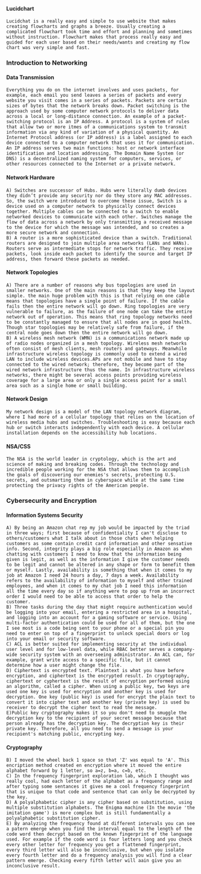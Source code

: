 
#### Lucidchart
    Lucidchat is a really easy and simple to use website that makes creating flowcharts and graphs a breeze. Usually creating a complicated flowchart took time and effort and planning and sometimes without instruction. Flowchart makes that process really easy and guided for each user based on their needs/wants and creating my flow chart was very simple and fast. 


###  Introduction to Networking 
#### Data Transmission
    Everything you do on the internet involves and uses packets, for example, each email you send leaves a series of packets and every website you visit comes in a series of packets. Packets are certain sizes of bytes that the network breaks down. Packet switching is the approach used by some computer network protocols to deliver data across a local or long-distance connection. An example of a packet-switching protocol is an IP Address. A protocol is a system of rules that allow two or more itmes of a communications system to transmit information via any kind of variation of a physical quantity. An Internet Protocol address (or IP address) is a label assigned to each device connected to a computer network that uses it for communication. An IP address serves two main functions: host or network interface identification and location addressing. The Domain Name System (or DNS) is a decentralized naming system for computers, services, or other resources connected to the Internet or a private network.

####  Network Hardware
    A) Switches are successor of Hubs. Hubs were literally dumb devices they didn’t provide any security nor do they store any MAC addresses. So, the switch were introduced to overcome these issue, Switch is a device used on a computer network to physically connect devices together. Multiple cables can be connected to a switch to enable networked devices to communicate with each other. Switches manage the flow of data across a network by only transmitting a received message to the device for which the message was intended, and so creates a more secure network and connection. 
    B) A router is a more sophisticated device than a switch. Traditional routers are designed to join multiple area networks (LANs and WANs). Routers serve as intermediate stops for network traffic. They receive packets, look inside each packet to identify the source and target IP address, then forward these packets as needed. 
    
#### Network Topologies
    A) There are a number of reasons why bus topologies are used in smaller networks. One of the main reasons is that they keep the layout simple. the main huge problem with this is that relying on one cable means that topologies have a single point of failure. If the cable fails then the entire network will go down. Ring topologies are very vulnerable to failure, as the failure of one node can take the entire network out of operation. This means that ring topology networks need to be constantly managed to ensure that all nodes are in good health. Though star topologies may be relatively safe from failure, if the central node goes down then the entire network will go down.
    B) A wireless mesh network (WMN) is a communications network made up of radio nodes organized in a mesh topology. Wireless mesh networks often consist of mesh clients, mesh routers and gateways. Meanwhile infrastructure wireless topology is commonly used to extend a wired LAN to include wireless devices.APs are not mobile and have to stay connected to the wired network; therefore, they become part of the wired network infrastructure thus the name. In infrastructure wireless networks, there might be several access points providing wireless coverage for a large area or only a single access point for a small area such as a single home or small building.
    
#### Network Design 
    My network design is a model of the LAN topology network diagram, where I had more of a cellular topology that relies on the location of wireless media hubs and switches. Troubleshooting is easy because each hub or switch interacts independently with each device. A cellular installation depends on the accessibility hub locations.
    
#### NSA/CSS 
    The NSA is the world leader in cryptology, which is the art and science of making and breaking codes. Through the technology and incredible people working for the NSA that allows them to accomplish the goals of discovering our enemies's secrets, protecting U.S. secrets, and outsmarting them in cyberspace while at the same time protecting the privacy rights of the American people.
    
### Cybersecurity and Encryption 
#### Information Systems Security
    A) By being an Amazon chat rep my job would be impacted by the triad in three ways; first because of confidentiality I can't disclose to others/customers what I talk about in those chats when helping customers as some contain credit card information and other sensative info. Second, integrity plays a big role especially in Amazon as when chatting with customers I need to know that the information being given is legit, as well as the information I give the customer needs to be legit and cannot be altered in any shape or form to benefit them or myself. Lastly, availability is something that when it comes to my job at Amazon I need 24 hours a day, 7 days a week. Availability refers to the availability of information to myself and other trained employees, and when it comes to my chat job I need this information all the time every day so if anything were to pop up from an incorrect order I would need to be able to access that order to help the customer. 
    B) Three tasks during the day that might require authentication would be logging into your email, entering a restricted area in a hospital, and logging into an account for a gaming software or service. Using multi-factor authentication could be used for all of them, but the one I see most is a code being sent to your phone or a special pin you need to enter on top of a fingerprint to unlock special doors or log into your email or security software. 
    C) ACL is better suited for implementing security at the individual user level and for low-level data, while RBAC better serves a company-wide security system with an overseeing administrator. An ACL can, for example, grant write access to a specific file, but it cannot determine how a user might change the file.
    D) Ciphertext is encrypted text. Plaintext is what you have before encryption, and ciphertext is the encrypted result. In cryptography, ciphertext or cyphertext is the result of encryption performed using an algorithm, called a cipher. When using a public key, two keys are used one key is used for encryption and another key is used for decryption. One key (public key) is used for encrypt the plain text to convert it into cipher text and another key (private key) is used bu receiver to decrypt the cipher text to read the message.
    E)Public key cryptography makes it so you don't need to smuggle the decryption key to the recipient of your secret message because that person already has the decryption key. The decryption key is their private key. Therefore, all you need to send a message is your recipient's matching public, encrypting key.
    
#### Cryptography 
    B) I moved the wheel back 1 space so that 'Z' was equal to 'A'. This encription method created en encryption where it moved the entire alphabet forward by 1 letter, so a=z, b=a, c=b, etc. 
    C) In the frequency fingerprint exploration lab, which I thought was really cool, had each letter of the alphabet as a frequency range and after typing some sentances it gives me a cool frequency fingerprint that is unique to that code and sentence that can only be decrypted by the key. 
    D) A polyalphabetic cipher is any cipher based on substitution, using multiple substitution alphabets. The Enigma machine (In the movie 'the imitation game') is more complex but is still fundamentally a polyalphabetic substitution cipher.
    E) By analyzing the frequency found at different intervals you can see a patern emerge when you find the interval equal to the length of the code word then decrypt based on the known fingerprint of the language used. For example if the code word is four letters long and you check every other letter for frequency you get a flattened fingerprint, every third letter will also be inconclusive, but when you isolate every fourth letter and do a frequency analysis you will find a clear pattern emerge. Checking every fifth letter will aain give you an inconclusive result.
